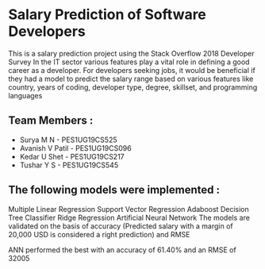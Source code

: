 
# Salary Prediction of Software Developers

This is a salary prediction project using the Stack Overflow 2018 Developer Survey In the IT sector various features play a vital role in defining a good career as a developer. For developers seeking jobs, it would be beneficial if they had a model to predict the salary range based on various features like country, years of coding, developer type, degree, skillset, and programming languages

## Team Members :

- Surya M N - PES1UG19CS525
- Avanish V Patil - PES1UG19CS096
- Kedar U Shet - PES1UG19CS217
- Tushar Y S - PES1UG19CS545

## The following models were implemented :

Multiple Linear Regression
Support Vector Regression
Adaboost
Decision Tree Classifier
Ridge Regression
Artificial Neural Network
The models are validated on the basis of accuracy (Predicted salary with a margin of 20,000 USD is considered a right prediction) and RMSE

ANN performed the best with an accuracy of 61.40% and an RMSE of 32005

